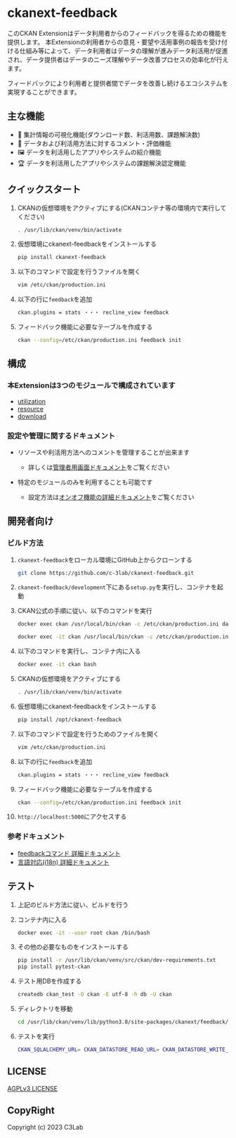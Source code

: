 # ckanext-feedback

このCKAN Extensionはデータ利用者からのフィードバックを得るための機能を提供します。
本Extensionの利用者からの意見・要望や活用事例の報告を受け付ける仕組み等によって、データ利用者はデータの理解が進みデータ利活用が促進され、データ提供者はデータのニーズ理解やデータ改善プロセスの効率化が行えます。

フィードバックにより利用者と提供者間でデータを改善し続けるエコシステムを実現することができます。

## 主な機能

* 👀 集計情報の可視化機能(ダウンロード数、利活用数、課題解決数)
* 💬 データおよび利活用方法に対するコメント・評価機能
* 🖼 データを利活用したアプリやシステムの紹介機能
* 🏆 データを利活用したアプリやシステムの課題解決認定機能

## クイックスタート

1. CKANの仮想環境をアクティブにする(CKANコンテナ等の環境内で実行してください)

    ```bash
    . /usr/lib/ckan/venv/bin/activate
    ```

2. 仮想環境にckanext-feedbackをインストールする

    ```bash
    pip install ckanext-feedback
    ```

3. 以下のコマンドで設定を行うファイルを開く

    ```bash
    vim /etc/ckan/production.ini
    ```

4. 以下の行に`feedback`を追加

    ```bash
    ckan.plugins = stats ・・・ recline_view feedback
    ```

5. フィードバック機能に必要なテーブルを作成する

    ```bash
    ckan --config=/etc/ckan/production.ini feedback init
    ```

## 構成

### 本Extensionは3つのモジュールで構成されています

* [utilization](./docs/ja/utilization.md)
* [resource](./docs/ja/resource.md)
* [download](./docs/ja/download.md)

### 設定や管理に関するドキュメント

* リソースや利活用方法へのコメントを管理することが出来ます
  * 詳しくは[管理者用画面ドキュメント](docs/ja/admin.md)をご覧ください

* 特定のモジュールのみを利用することも可能です
  * 設定方法は[オンオフ機能の詳細ドキュメント](./docs/ja/switch_function.md)をご覧ください

## 開発者向け

### ビルド方法

1. `ckanext-feedback`をローカル環境にGitHub上からクローンする

    ```bash
    git clone https://github.com/c-3lab/ckanext-feedback.git
    ```

2. `ckanext-feedback/development`下にある`setup.py`を実行し、コンテナを起動

3. CKAN公式の手順に従い、以下のコマンドを実行

    ```bash
    docker exec ckan /usr/local/bin/ckan -c /etc/ckan/production.ini datastore set-permissions | docker exec -i db psql -U ckan
    ```

    ```bash
    docker exec -it ckan /usr/local/bin/ckan -c /etc/ckan/production.ini sysadmin add admin
    ```

4. 以下のコマンドを実行し、コンテナ内に入る

    ```bash
    docker exec -it ckan bash
    ```

5. CKANの仮想環境をアクティブにする

    ```bash
    . /usr/lib/ckan/venv/bin/activate
    ```

6. 仮想環境にckanext-feedbackをインストールする

    ```bash
    pip install /opt/ckanext-feedback
    ```

7. 以下のコマンドで設定を行うためのファイルを開く

    ```bash
    vim /etc/ckan/production.ini
    ```

8. 以下の行に`feedback`を追加

    ```bash
    ckan.plugins = stats ・・・ recline_view feedback
    ```

9. フィードバック機能に必要なテーブルを作成する

    ```bash
    ckan --config=/etc/ckan/production.ini feedback init
    ```

10. `http://localhost:5000`にアクセスする

### 参考ドキュメント

* [feedbackコマンド 詳細ドキュメント](./docs/ja/feedback_command.md)
* [言語対応(i18n) 詳細ドキュメント](./docs/ja/i18n.md)

## テスト

1. 上記のビルド方法に従い、ビルドを行う

2. コンテナ内に入る

    ```bash
    docker exec -it --user root ckan /bin/bash
    ```

3. その他の必要なものをインストールする

    ```bash
    pip install -r /usr/lib/ckan/venv/src/ckan/dev-requirements.txt
    pip install pytest-ckan
    ```

4. テスト用DBを作成する

    ```bash
    createdb ckan_test -O ckan -E utf-8 -h db -U ckan
    ```

5. ディレクトリを移動

    ```bash
    cd /usr/lib/ckan/venv/lib/python3.8/site-packages/ckanext/feedback/tests
    ```

6. テストを実行

    ```bash
    CKAN_SQLALCHEMY_URL= CKAN_DATASTORE_READ_URL= CKAN_DATASTORE_WRITE_URL= pytest -s --ckan-ini=config/test.ini --cov=ckanext.feedback --cov-branch --disable-warnings ./
    ```

## LICENSE

[AGPLv3 LICENSE](https://github.com/c-3lab/ckanext-feedback/blob/feature/documentation-README/LICENSE)

## CopyRight

Copyright (c) 2023 C3Lab
